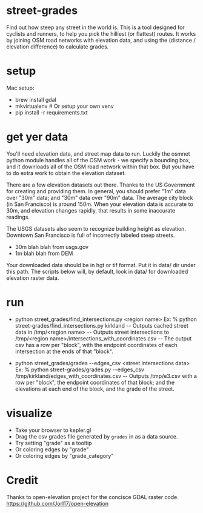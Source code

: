 # street-grades
Find out how steep any street in the world is. This is a tool designed for cyclists and runners, to help you pick the hilliest (or flattest) routes. It works by joining OSM road networks with elevation data, and using the (distance / elevation difference) to calculate grades.

# setup
Mac setup:
- brew install gdal
- mkvirtualenv # Or setup your own venv
- pip install -r requirements.txt

# get yer data
You'll need elevation data, and street map data to run. Luckily the osmnet python module handles all of the OSM work - we specify a bounding box, and it downloads all of the OSM road network within that box. But you have to do extra work to obtain the elevation dataset.

There are a few elevation datasets out there. Thanks to the US Government for creating and providing them. In general, you should prefer "1m" data over "30m" data; and "30m" data over "90m" data. The average city block (in San Francisco) is around 150m. When your elevation data is accurate to 30m, and elevation changes rapidly, that results in some inaccurate readings.

The USGS datasets also seem to recognize building height as elevation. Downtown San Francisco is full of incorrectly labeled steep streets.

- 30m blah blah from usgs.gov
- 1m blah blah from DEM

Your downloaded data should be in hgt or tif format. Put it in data/ dir under this path. The scripts below will, by default, look in data/ for downloaded elevation raster data.

# run
- python street_grades/find_intersections.py \<region name\>
Ex: % python street-grades/find_intersections.py kirkland
-- Outputs cached street data in /tmp/\<region name\>
    -- Outputs street intersections to /tmp/\<region name\>/intersections_with_coordinates.csv
    -- The output csv has a row per "block", with the endpoint coordinates of each intersection at the ends of that "block".

- python street_grades/grades --edges_csv \<street intersections data\>
Ex: % python street-grades/grades.py --edges_csv /tmp/kirkland/edges_with_coordinates.csv
    -- Outputs /tmp/e3.csv with a row per "block", the endpoint coordinates of that block; and the elevations at each end of the block, and the grade of the street.

# visualize
- Take your browser to kepler.gl
- Drag the csv grades file generated by `grades` in as a data source.
- Try setting "grade" as a tooltip
- Or coloring edges by "grade"
- Or coloring edges by "grade_category"


# Credit
Thanks to open-elevation project for the concisce GDAL raster code. https://github.com/Jorl17/open-elevation
